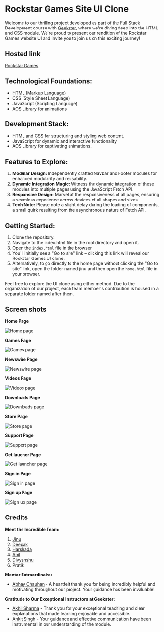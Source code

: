 # Rockstar Games Site UI Clone

Welcome to our thrilling project developed as part of the Full Stack Development course with [Geekster](https://www.geekster.in/), where we're diving deep into the HTML and CSS module. We're proud to present our rendition of the Rockstar Games website UI and invite you to join us on this exciting journey!

## Hosted link

[Rockstar Games](https://jinu-vijayan.github.io/rockstar-games-site-clone/jinu/home/home.html)

## Technological Foundations:

- HTML (Markup Language)
- CSS (Style Sheet Language)
- JavaScript (Scripting Language)
- AOS Library for animations

## Development Stack:

- HTML and CSS for structuring and styling web content.
- JavaScript for dynamic and interactive functionality.
- AOS Library for captivating animations.

## Features to Explore:

1. **Modular Design:** Independently crafted Navbar and Footer modules for enhanced modularity and reusability.
2. **Dynamic Integration Magic:** Witness the dynamic integration of these modules into multiple pages using the JavaScript Fetch API.
3. **Responsive Design:** Marvel at the responsiveness of all pages, ensuring a seamless experience across devices of all shapes and sizes.
4. **Tech Note:** Please note a slight delay during the loading of components, a small quirk resulting from the asynchronous nature of Fetch API.

## Getting Started:

1. Clone the repository.
2. Navigate to the index.html file in the root directory and open it.
3. Open the `index.html` file in the browser
4. You'll initially see a "Go to site" link – clicking this link will reveal our Rockstar Games UI clone.
5. Alternatively, to go directly to the home page without clicking the "Go to site" link, open the folder named jinu and then open the `home.html` file in your browser.

Feel free to explore the UI clone using either method. Due to the organization of our project, each team member's contribution is housed in a separate folder named after them.

## Screen shots

**Home Page**

![Home page](./assets/images/home_page.png)

**Games Page**

![Games page](./assets/images/games_page.png)

**Newswire Page**

![Newswire page](./assets/images/newswire_page.png)

**Videos Page**

![Videos page](./assets/images/video_page.png)

**Downloads Page**

![Downloads page](./assets/images/downloads_page.png)

**Store Page**

![Store page](./assets/images/store_page.png)

**Support Page**

![Support page](./assets/images/support_page.png)

**Get laucher Page**

![Get launcher page](./assets/images/get_launcher_page.png)

**Sign in Page**

![Sign in page](./assets/images/sign_up_page.png)

**Sign up Page**

![Sign up page](./assets/images/sign_in_page.png)

## Credits

**Meet the Incredible Team:**

1. [Jinu](https://www.linkedin.com/in/jinu-vijayan-a3041b15a/)
2. [Deepak](https://www.linkedin.com/in/deepuroyal30?_l=en_US)
3. [Harshada](https://www.linkedin.com/in/harshada-patil-40b13a209/)
4. [Anil](https://www.linkedin.com/in/kundala-anil-kumar-92052a1ba/)
5. [Divyanshu](https://www.linkedin.com/in/divyanshu-pande-3a0434245/)
6. Pratik

**Mentor Extraordinaire:**

- [Abhay Chauhan](https://www.linkedin.com/in/abhay-chauhan-1751a420b/) - A heartfelt thank you for being incredibly helpful and motivating throughout our project. Your guidance has been invaluable!

**Gratitude to Our Exceptional Instructors at Geekster:**

- [Akhil Sharma](https://www.linkedin.com/in/akhil-sh06/) - Thank you for your exceptional teaching and clear explanations that made learning enjoyable and accessible.
- [Ankit Singh](https://www.linkedin.com/in/asingh88029/) - Your guidance and effective communication have been instrumental in our understanding of the module.